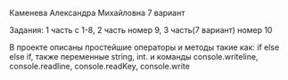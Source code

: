 Каменева Александра Михайловна 7 вариант

Задания: 1 часть с 1-8, 2 часть номер 9, 3 часть(7 вариант) номер 10

В проекте описаны простейшие операторы и методы такие как: if else else if, также переменные string, int. и команды console.writeline, console.readline, console.readKey, console.write 
